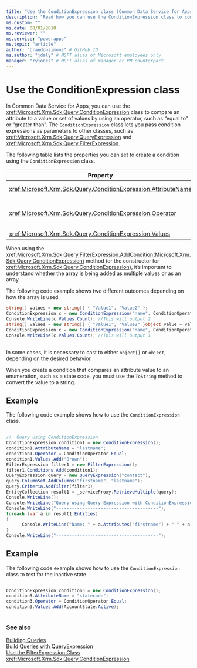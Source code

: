 ```yaml
---
title: "Use the ConditionExpression class (Common Data Service for Apps) | Microsoft Docs" # Intent and product brand in a unique string of 43-59 chars including spaces
description: "Read how you can use the ConditionExpression class to compare an attribute to a value or set of values by using an operator, such as &quot;equal to&quot; or &quot;greater than&quot;" # 115-145 characters including spaces. This abstract displays in the search result.
ms.custom: ""
ms.date: 08/01/2018
ms.reviewer: ""
ms.service: "powerapps"
ms.topic: "article"
author: "brandonsimons" # GitHub ID
ms.author: "jdaly" # MSFT alias of Microsoft employees only
manager: "ryjones" # MSFT alias of manager or PM counterpart
---
```

# Use the ConditionExpression class

In Common Data Service for Apps, you can use the <xref:Microsoft.Xrm.Sdk.Query.ConditionExpression> class to compare an attribute to a value or set of values by using an operator, such as “equal to” or “greater than”. The `ConditionExpression` class lets you pass condition expressions as parameters to other classes, such as <xref:Microsoft.Xrm.Sdk.Query.QueryExpression> and <xref:Microsoft.Xrm.Sdk.Query.FilterExpression>.  
  
 The following table lists the properties you can set to create a condition using the `ConditionExpression` class.  
  
|Property|Description|  
|--------------|-----------------|  
|<xref:Microsoft.Xrm.Sdk.Query.ConditionExpression.AttributeName>|Specifies the logical name of the attribute in the condition expression.|  
|<xref:Microsoft.Xrm.Sdk.Query.ConditionExpression.Operator>|Specifies the condition operator. This is set by using the <xref:Microsoft.Xrm.Sdk.Query.ConditionOperator> enumeration.|  
|<xref:Microsoft.Xrm.Sdk.Query.ConditionExpression.Values>|Specifies the values of the attribute.|  
  
 When using the <xref:Microsoft.Xrm.Sdk.Query.FilterExpression.AddCondition(Microsoft.Xrm.Sdk.Query.ConditionExpression)> method (or the constructor for <xref:Microsoft.Xrm.Sdk.Query.ConditionExpression>), it’s important to understand whether the array is being added as multiple values or as an array.  
  
 The following code example shows two different outcomes depending on how the array is used.  
  
```csharp  
string[] values = new string[] { "Value1", "Value2" };  
ConditionExpression c = new ConditionExpression("name", ConditionOperator.In, values);  
Console.WriteLine(c.Values.Count); //This will output 2   
string[] values = new string[] { "Value1", "Value2" }object value = values;  
ConditionExpression c = new ConditionExpression("name", ConditionOperator.In, value);  
Console.WriteLine(c.Values.Count); //This will output 1  
  
```  
  
 In some cases, it is necessary to cast to either `object[]` or `object`, depending on the desired behavior.  
  
 When you create a condition that compares an attribute value to an enumeration, such as a state code, you must use the `ToString` method to convert the value to a string.  
  
## Example  
 The following code example shows how to use the `ConditionExpression` class.  
  
```csharp  
  
//  Query using ConditionExpression    
ConditionExpression condition1 = new ConditionExpression();  
condition1.AttributeName = "lastname";    
condition1.Operator = ConditionOperator.Equal;    
condition1.Values.Add("Brown");                    
FilterExpression filter1 = new FilterExpression();    
filter1.Conditions.Add(condition1);    
QueryExpression query = new QueryExpression("contact");    
query.ColumnSet.AddColumns("firstname", "lastname");    
query.Criteria.AddFilter(filter1);    
EntityCollection result1 = _serviceProxy.RetrieveMultiple(query);    
Console.WriteLine();    
Console.WriteLine("Query using Query Expression with ConditionExpression and FilterExpression");    
Console.WriteLine("---------------------------------------");    
foreach (var a in result1.Entities)    
{  
      Console.WriteLine("Name: " + a.Attributes["firstname"] + " " + a.Attributes["lastname"]);    
}    
Console.WriteLine("---------------------------------------");  
```  
  
## Example  
 The following code example shows how to use the `ConditionExpression` class to test for the inactive state.  
  
```csharp  
  
ConditionExpression condition3 = new ConditionExpression();  
condition3.AttributeName = "statecode";  
condition3.Operator = ConditionOperator.Equal;  
condition3.Values.Add(AccountState.Active);  
  
```  
  
### See also  
 [Building Queries](build-queries-with-queryexpression.md)   
 [Build Queries with QueryExpression](build-queries-with-queryexpression.md)   
 [Use the FilterExpression Class](use-filterexpression-class.md)   
 <xref:Microsoft.Xrm.Sdk.Query.ConditionExpression>